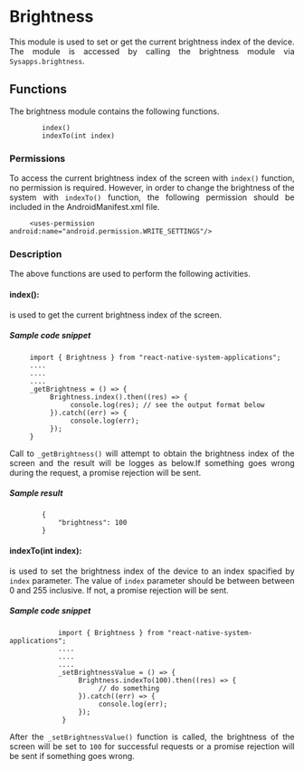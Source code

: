  # Brightness

 <p style = "text-align: justify">This module is used to set or get the current brightness index of the device. The module is accessed by calling the brightness module via <code>Sysapps.brightness</code>.</p> 
 
 ## Functions

<p style = "text-align: justify">The brightness module contains the following functions.</p>

 ```
         index()
         indexTo(int index)
 ```
 

### Permissions
 <p style = "text-align: justify">To access the current brightness index of the screen with <code>index()</code> function, no permission is required. However, in order to change the brightness of the system with <code>indexTo()</code> function, the following permission should be included in the AndroidManifest.xml file.</p>
 
 ```
      <uses-permission android:name="android.permission.WRITE_SETTINGS"/>
```

### Description
<p style = "text-align: justify">The above functions are used to perform the following activities.</p>

#### index(): 

<p style = "text-align: justify">is used to get the current brightness index of the screen.</p>

 ##### Sample code snippet
 
 ```
      import { Brightness } from "react-native-system-applications";
      ....
      ....
      ....
      _getBrightness = () => {
           Brightness.index().then((res) => {
                console.log(res); // see the output format below
           }).catch((err) => {
                console.log(err);
           });
      } 
 ```
 <p style = "text-align: justify">Call to  <code>_getBrightness()</code> will attempt to obtain the brightness index of the screen and the result will be logges as below.If something goes wrong during the request, a promise rejection will be sent.</p>
 
##### Sample result
```
        {
        	"brightness": 100
        }
```

#### indexTo(int index): 
<p style = "text-align: justify">is used to set the brightness index of the device to an index spacified by <code>index</code> parameter. The value of <code>index</code> parameter should be between between 0 and 255 inclusive. If not, a promise rejection will be sent.</p>

##### Sample code snippet
```
            import { Brightness } from "react-native-system-applications";
            ....
            ....
            ....
            _setBrightnessValue = () => {
                 Brightness.indexTo(100).then((res) => {
                      // do something
                 }).catch((err) => {
                      console.log(err);
                 });
             } 
```
<p style = "text-align: justify">After the  <code>_setBrightnessValue()</code> function is called, the brightness of the screen will be set to <code>100</code> for successful requests or a promise rejection will be sent if something goes wrong.</p>
